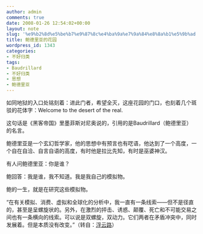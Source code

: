 ```yaml
---
author: admin
comments: true
date: 2008-01-26 12:54:02+00:00
layout: note
slug: '%e9%b2%8d%e5%be%b7%e9%87%8c%e4%ba%9a%e7%9a%84%e8%8a%b1%e5%9b%ad'
title: 鲍德里亚的花园
wordpress_id: 1343
categories:
- 不好归类
tags:
- Baudrillard
- 不好归类
- 思想
- 鲍德里亚
---
```


如同地狱的入口处铭刻着：进此门者，希望全灭，这座花园的门口，也刻着几个斑驳的花体字：Welcome to the desert of the real.

这句话是《黑客帝国》里墨菲斯对尼奥说的，引用的是Baudrillard（鲍德里亚）的名言。

鲍德里亚是一个玄幻哲学家，他的思想中有预言也有呓语，他达到了一个高度，一个自在自洽、自言自语的高度，有时他是拉比先知，有时是巫婆神汉。

有人问鲍德里亚：你是谁？

鲍回答：我是谁，我不知道。我是我自己的模拟物。

鲍的一生，就是在研究这些模拟物。

“在有关模拟、消费、虚拟和全球化的分析中，我一直有一条线索——但不是径直的，甚至是呈螺旋状的。另外，在激烈的抨击、诱惑、颠覆、死亡和不可能交易之间也有一条横向的线索。可以说是双螺旋，双动力。它们两者在矛盾冲突中，同时发展着。但是本质没有改变。”（转自：[浮云路](http://thanetstreet.blogbus.com/logs/4755631.html)）
